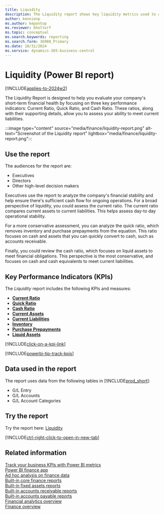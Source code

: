 ```yaml
---
title: Liquidity
description: The Liquidity report shows key liquidity metrics used to analyze an organization's ability to meet current liabilities.
author: kennienp
ms.author: kepontop
ms.reviewer: bholtorf
ms.topic: conceptual
ms.search.keywords: reporting
ms.search.form: 36988_Primary
ms.date: 10/31/2024
ms.service: dynamics-365-business-central
---
```


# Liquidity (Power BI report)

[!INCLUDE[applies-to-2024w2](includes/applies-to-2024w2.md)]

The Liquidity Report is designed to help you evaluate your company's short-term financial health by focusing on three key performance indicators: Current Ratio, Quick Ratio, and Cash Ratio. These ratios, along with their supporting details, allow you to assess your ability to meet current liabilities.

:::image type="content" source="media/finance/liquidity-report.png" alt-text="Screenshot of the Liquidity report" lightbox="media/finance/liquidity-report.png":::

## Use the report

The audiences for the report are:

- Executives
- Directors
- Other high-level decision makers

Executives use the report to analyze the company's financial stability and help ensure there's sufficient cash flow for ongoing operations. For a broad perspective of liquidity, you could assess the current ratio. The current ratio compares current assets to current liabilities. This helps assess day-to day operational stability.

For a more conservative assessment, you can analyze the quick ratio, which removes inventory and purchase prepayments from the equation. This ratio focuses on cash and assets that you can quickly convert to cash, such as accounts receivable.  

Finally, you could review the cash ratio, which focuses on liquid assets to meet financial obligations. This perspective is the most conservative, and focuses on cash and cash equivalents to meet current liabilities.

## Key Performance Indicators (KPIs)

The *Liquidity* report includes the following KPIs and measures: 

- [**Current Ratio**](finance-powerbi-kpis.md#current-ratio)
- [**Quick Ratio**](finance-powerbi-kpis.md#quick-ratio)
- [**Cash Ratio**](finance-powerbi-kpis.md#cash-ratio)
- [**Current Assets**](finance-powerbi-kpis.md#current-assets)
- [**Current Liabilities**](finance-powerbi-kpis.md#current-liabilities)
- [**Inventory**](finance-powerbi-kpis.md#inventory)
- [**Purchase Prepayments**](finance-powerbi-kpis.md#purchase-prepayments)
- [**Liquid Assets**](finance-powerbi-kpis.md#liquid-assets)

[!INCLUDE[click-on-a-kpi-link](includes/click-on-a-kpi-link.md)] 

[!INCLUDE[powerbi-tip-track-kpis](includes/powerbi-tip-track-kpis.md)]

## Data used in the report

The report uses data from the following tables in [!INCLUDE[prod_short](includes/prod_short.md)]:

- G/L Entry
- G/L Accounts
- G/L Account Categories

## Try the report

Try the report here: [Liquidity](https://businesscentral.dynamics.com?page=36988)

[!INCLUDE[ctrl-right-click-to-open-in-new-tab](includes/ctrl-right-click-to-open-in-new-tab.md)]

## Related information

[Track your business KPIs with Power BI metrics](track-kpis-with-power-bi-metrics.md)  
[Power BI finance app](finance-powerbi-app.md)  
[Ad hoc analysis on finance data](ad-hoc-analysis-finance.md)  
[Built-in core finance reports](finance-reports.md)  
[Built-in fixed assets reports](fa-reports.md)  
[Built-in accounts receivable reports](receivables-reports.md)  
[Built-in accounts payable reports](payables-reports.md)  
[Financial analytics overview](bi.md)  
[Finance overview](finance.md)